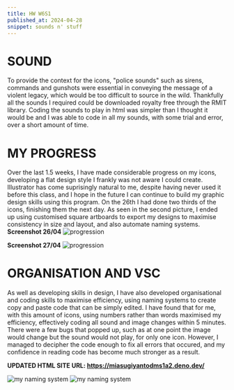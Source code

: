 ```yaml
---
title: HW W6S1
published_at: 2024-04-28
snippet: sounds n' stuff
---
```

# SOUND
To provide the context for the icons, "police sounds" such as sirens, commands and gunshots were essential in conveying the message of a violent legacy, which would be too difficult to source in the wild. Thankfully all the sounds I required could be downloaded royalty free through the RMIT library. Coding the sounds to play in html was simpler than I thought it would be and I was able to code in all my sounds, with some trial and error, over a short amount of time.

# MY PROGRESS

Over the last 1.5 weeks, I have made considerable progress on my icons, developing a flat design style I frankly was not aware I could create. Illustrator has come suprisingly natural to me, despite having never used it before this class, and I hope in the future I can continue to build my graphic design skills using this program. On the 26th I had done two thirds of the icons, finishing them the next day. As seen in the second picture, I ended up using customised square artboards to export my designs to maximise consistency in size and layout, and also automate naming systems.
**Screenshot 26/04**
![progression ](/w6/progress.png)

**Screenshot 27/04**
![progression ](/w6/prog2.png)

# ORGANISATION AND VSC

As well as developing skills in design, I have also developed organisational and coding skills to maximise efficiency, using naming systems to create copy and paste code that can be simply edited. I have found that for me, with this amount of icons, using numbers rather than words maximised my efficiency, effectively coding all sound and image changes within 5 minutes. There were a few bugs that popped up, such as at one point the image would change but the sound would not play, for only one icon. However, I managed to decipher the code enough to fix all errors that occured, and my confidence in reading code has become much stronger as a result.

**UPDATED HTML SITE URL: https://miasugiyantodms1a2.deno.dev/**

![my naming system](/w6/namingsystem.png)
![my naming system](/w6/numbers.png)